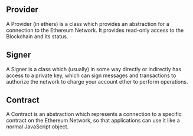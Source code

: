 ## Provider
A Provider (in ethers) is a class which provides an abstraction for a connection to the Ethereum Network. It provides read-only access to the Blockchain and its status.

## Signer
A Signer is a class which (usually) in some way directly or indirectly has access to a private key, which can sign messages and transactions to authorize the network to charge your account ether to perform operations.

## Contract
A Contract is an abstraction which represents a connection to a specific contract on the Ethereum Network, so that applications can use it like a normal JavaScript object.
